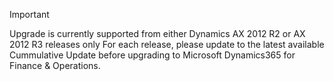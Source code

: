 > [!IMPORTANT]
> Upgrade is currently supported from either Dynamics AX 2012 R2 or AX 2012 R3 releases only  For each release, please update to the latest available Cummulative Update before upgrading to Microsoft Dynamics365 for Finance & Operations. 
